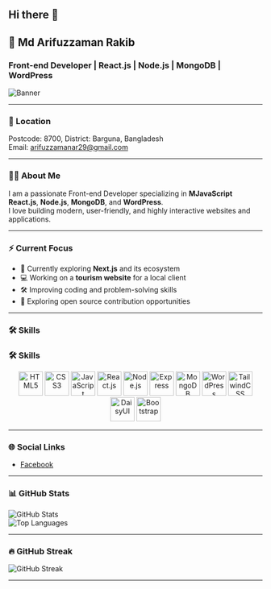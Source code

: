 ## Hi there 👋

## 👋 Md Arifuzzaman Rakib
### Front-end Developer | React.js | Node.js | MongoDB | WordPress

![Banner](https://i.ibb.co/JwZjwfHD/MEIMG20221019102822-01.jpg)

---

### 📍 Location
Postcode: 8700, District: Barguna, Bangladesh  
Email: [arifuzzamanar29@gmail.com](mailto:youremail@example.com)

---

### 👨‍💻 About Me
I am a passionate Front-end Developer specializing in **MJavaScript** **React.js**, **Node.js**, **MongoDB**, and **WordPress**.  
I love building modern, user-friendly, and highly interactive websites and applications.

---

### ⚡️ Current Focus
- 🌱 Currently exploring **Next.js** and its ecosystem
- 💻 Working on a **tourism website** for a local client
- 🛠️ Improving coding and problem-solving skills
- 🚀 Exploring open source contribution opportunities

---

### 🛠️ Skills

### 🛠️ Skills

<p align="center">
  <img title="HTML5" src="https://cdn.jsdelivr.net/gh/devicons/devicon/icons/html5/html5-original.svg" alt="HTML5" height="48" />
  <img title="CSS3" src="https://cdn.jsdelivr.net/gh/devicons/devicon/icons/css3/css3-original.svg" alt="CSS3" height="48" />
  <img title="JavaScript" src="https://cdn.jsdelivr.net/gh/devicons/devicon/icons/javascript/javascript-original.svg" alt="JavaScript" height="48" />
  <img title="React.js" src="https://cdn.jsdelivr.net/gh/devicons/devicon/icons/react/react-original.svg" alt="React.js" height="48" />
  <img title="Node.js" src="https://cdn.jsdelivr.net/gh/devicons/devicon/icons/nodejs/nodejs-original.svg" alt="Node.js" height="48" />
  <img title="Express" src="https://cdn.jsdelivr.net/gh/devicons/devicon/icons/express/express-original.svg" alt="Express" height="48" />
  <img title="MongoDB" src="https://cdn.jsdelivr.net/gh/devicons/devicon/icons/mongodb/mongodb-original.svg" alt="MongoDB" height="48" />
  <img title="WordPress" src="https://cdn.jsdelivr.net/gh/devicons/devicon/icons/wordpress/wordpress-original.svg" alt="WordPress" height="48" />
  <img title="TailwindCSS" src="https://cdn.jsdelivr.net/gh/devicons/devicon/icons/tailwindcss/tailwindcss-plain.svg" alt="TailwindCSS" height="48" />
  <img title="DaisyUI" src="https://cdn.jsdelivr.net/gh/devicons/devicon/icons/css3/css3-original.svg" alt="DaisyUI" height="48" />
  <img title="Bootstrap" src="https://cdn.jsdelivr.net/gh/devicons/devicon/icons/bootstrap/bootstrap-plain.svg" alt="Bootstrap" height="48" />
</p>



---

### 🌐 Social Links
- [Facebook](https://web.facebook.com/arifuzzaman.arif.98096721/?_rdc=2&_rdr#)

---

### 📊 GitHub Stats
![GitHub Stats](https://github-readme-stats.vercel.app/api?username=yourusername&show_icons=true&theme=tokyonight)  
![Top Languages](https://github-readme-stats.vercel.app/api/top-langs/?username=yourusername&layout=compact)

---

### 🔥 GitHub Streak
![GitHub Streak](https://github-readme-streak-stats.herokuapp.com/?user=yourusername&theme=tokyonight)

---

